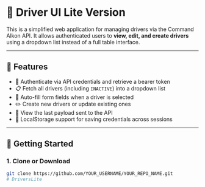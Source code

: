 # 🚗 Driver UI Lite Version

This is a simplified web application for managing drivers via the Command Alkon API. It allows authenticated users to **view, edit, and create drivers** using a dropdown list instead of a full table interface.

---

## 🔧 Features

- 🔑 Authenticate via API credentials and retrieve a bearer token
- 📋 Fetch all drivers (including `INACTIVE`) into a dropdown list
- 🔄 Auto-fill form fields when a driver is selected
- ✏️ Create new drivers or update existing ones
- 🧾 View the last payload sent to the API
- 📁 LocalStorage support for saving credentials across sessions

---

## 🚀 Getting Started

### 1. Clone or Download

```bash
git clone https://github.com/YOUR_USERNAME/YOUR_REPO_NAME.git
# DriversLite
